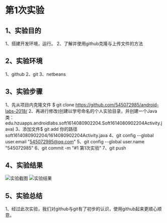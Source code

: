 # 第1次实验

## 1、实验目的
1、搭建开发环境，运行。
2、了解并使用github克隆与上传文件的方法

## 2、实验环境
1、github 
2、git
3、netbeans

## 3、实验步骤
1、先从项目内克隆文件 $ git clone https://github.com/545072985/android-labs-2018/
2、再进行修改(创建以学号命名的个人实验目录，并创建一个Java类：edu.hzuapps.androidlabs.soft1614080902204.Soft1614080902204Activity.java)
3、添加文件$ git add 你的路径soft1614080902204/1614080902204Activity.java
4、git config --global user.email "545072985@qq.com"
5、git config --global user.name "545072985"
6、git commit -m "#1 第1次实验"
7、git push
## 4、实验结果
![实验截图](https://github.com/545072985/android-labs-2018/blob/master/soft1614080902204/shiyanjietu.png)
![实验结果](https://github.com/545072985/android-labs-2018/blob/master/soft1614080902204/shiyanjieguo.png) 

## 5、实验总结
1、经过此次实验，我们对github与git有了初步的认识，使用github起来更顺心顺意。
